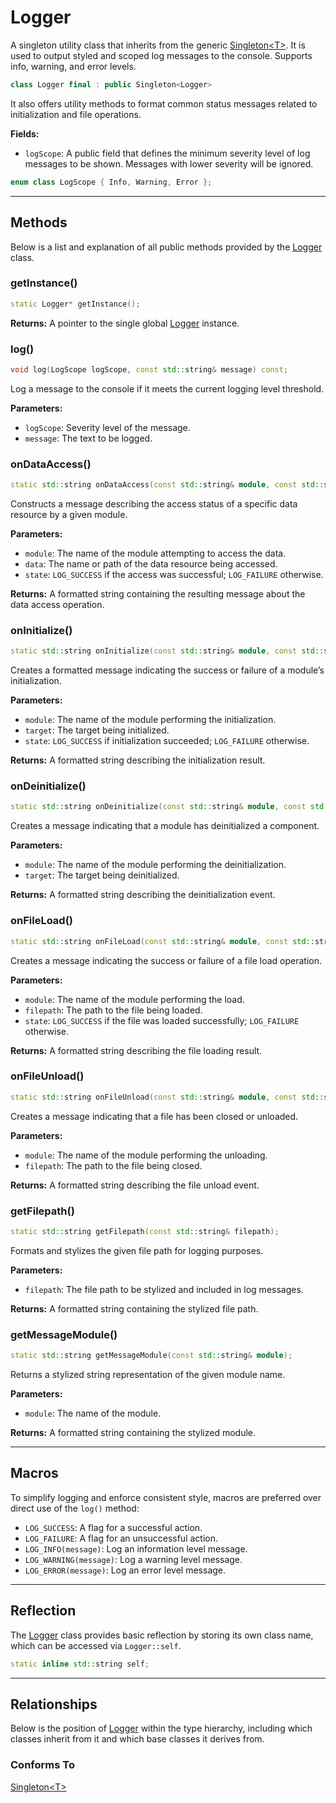 # Logger
A singleton utility class that inherits from the generic
[Singleton\<T\>](Singleton.md). It is used to output styled and scoped log 
messages to the console. Supports info, warning, and 
error levels.

```c++
class Logger final : public Singleton<Logger>
```

It also offers utility methods to 
format common status messages related to initialization and 
file operations.

**Fields:**

- `logScope`: A public field that defines the minimum severity level of log messages to be shown. Messages with lower severity will be ignored.

```c++
enum class LogScope { Info, Warning, Error };
```

---

## Methods

Below is a list and explanation of all public methods
provided by the [Logger](Logger.md) class.

### getInstance()

```c++
static Logger* getInstance();
```

**Returns:**
A pointer to the single global [Logger](Logger.md) instance.

### log()

```c++
void log(LogScope logScope, const std::string& message) const;
```

Log a message to the console if it meets the current logging level threshold.

**Parameters:**
- `logScope`: Severity level of the message.
- `message`: The text to be logged.

### onDataAccess()

```c++
static std::string onDataAccess(const std::string& module, const std::string& data, bool state);
```

Constructs a message describing the access status of a specific data resource by a given module.

**Parameters:**
- `module`: The name of the module attempting to access the data.
- `data`: The name or path of the data resource being accessed.
- `state`: `LOG_SUCCESS` if the access was successful; `LOG_FAILURE` otherwise.

**Returns:**
A formatted string containing the resulting message about the data access operation.

### onInitialize()

```c++
static std::string onInitialize(const std::string& module, const std::string& target, bool state);
```

Creates a formatted message indicating the success or failure of a module’s initialization.

**Parameters:**
- `module`: The name of the module performing the initialization.
- `target`: The target being initialized.
- `state`: `LOG_SUCCESS` if initialization succeeded; `LOG_FAILURE` otherwise.

**Returns:**
A formatted string describing the initialization result.

### onDeinitialize()

```c++
static std::string onDeinitialize(const std::string& module, const std::string& target);
```

Creates a message indicating that a module has deinitialized a component.

**Parameters:**

- `module`: The name of the module performing the deinitialization.
- `target`: The target being deinitialized.

**Returns:**
A formatted string describing the deinitialization event.

### onFileLoad()

```c++
static std::string onFileLoad(const std::string& module, const std::string& filepath, bool state);
```

Creates a message indicating the success or failure of a file load operation.

**Parameters:**

- `module`: The name of the module performing the load.
- `filepath`: The path to the file being loaded.
- `state`: `LOG_SUCCESS` if the file was loaded successfully; `LOG_FAILURE` otherwise.

**Returns:**
A formatted string describing the file loading result.

### onFileUnload()

```c++
static std::string onFileUnload(const std::string& module, const std::string& filepath);
```

Creates a message indicating that a file has been closed or unloaded.

**Parameters:**

- `module`: The name of the module performing the unloading.
- `filepath`: The path to the file being closed.

**Returns:**
A formatted string describing the file unload event.


### getFilepath()

```c++
static std::string getFilepath(const std::string& filepath);
```

Formats and stylizes the given file path for logging purposes.

**Parameters:**
- `filepath`: The file path to be stylized and included in log messages.

**Returns:**
A formatted string containing the stylized file path.

### getMessageModule()

```c++
static std::string getMessageModule(const std::string& module);
```

Returns a stylized string representation of the given module name.

**Parameters:**
- `module`: The name of the module.

**Returns:**
A formatted string containing the stylized module.

---

## Macros

To simplify logging and enforce consistent style, 
macros are preferred over direct use of the `log()` method:


- `LOG_SUCCESS`: A flag for a successful action.
- `LOG_FAILURE`: A flag for an unsuccessful action.
- `LOG_INFO(message)`: Log an information level message.
- `LOG_WARNING(message)`: Log a warning level message.
- `LOG_ERROR(message)`: Log an error level message.

---

## Reflection

The [Logger](Logger.md) class provides basic
reflection by storing its own class name, which can be
accessed via `Logger::self`.

```c++
static inline std::string self;
```

---

## Relationships
Below is the position of [Logger](Logger.md)
within the type hierarchy, including which classes inherit
from it and which base classes it derives from.

### Conforms To
[Singleton\<T\>](Singleton.md)